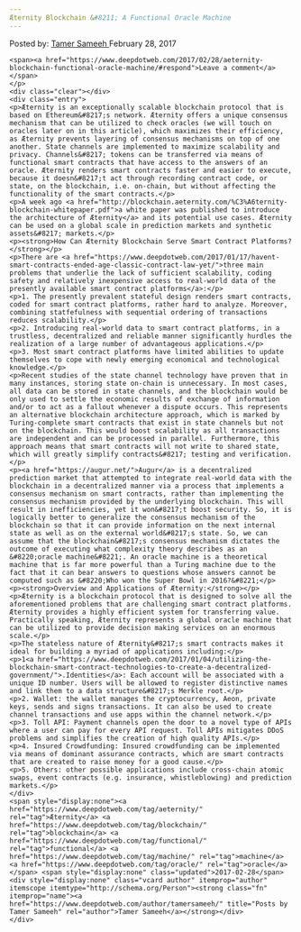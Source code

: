 ```yaml
---
Æternity Blockchain &#8211; A Functional Oracle Machine
---
```

<article class="post-listing post-18377 post type-post status-publish format-standard has-post-thumbnail hentry  tag-aeternity tag-blockchain tag-functional tag-machine tag-oracle">
    <div class="post-inner">
        <span>Posted by: <a href="https://www.deepdotweb.com/author/tamersameeh/" title="">Tamer Sameeh </a></span>
    <span>February 28, 2017</span>
    
    <span><a href="https://www.deepdotweb.com/2017/02/28/aeternity-blockchain-functional-oracle-machine/#respond">Leave a comment</a></span>
    </p>
    <div class="clear"></div>
    <div class="entry">
    <p>Æternity is an exceptionally scalable blockchain protocol that is based on Ethereum&#8217;s network. Æternity offers a unique consensus mechanism that can be utilized to check oracles (we will touch on oracles later on in this article), which maximizes their efficiency, as Æternity prevents layering of consensus mechanisms on top of one another. State channels are implemented to maximize scalability and privacy. Channels&#8217; tokens can be transferred via means of functional smart contracts that have access to the answers of an oracle. Æternity renders smart contracts faster and easier to execute, because it doesn&#8217;t act through recording contract code, or state, on the blockchain, i.e. on-chain, but without affecting the functionality of the smart contracts.</p>
    <p>A week ago <a href="http://blockchain.aeternity.com/%C3%A6ternity-blockchain-whitepaper.pdf">a white paper was published to introduce the architecture of Æternity</a> and its potential use cases. Æternity can be used on a global scale in prediction markets and synthetic assets&#8217; markets.</p>
    <p><strong>How Can Æternity Blockchain Serve Smart Contract Platforms?</strong></p>
    <p>There are <a href="https://www.deepdotweb.com/2017/01/17/havent-smart-contracts-ended-age-classic-contract-law-yet/">three main problems that underlie the lack of sufficient scalability, coding safety and relatively inexpensive access to real-world data of the presently available smart contract platforms</a>:</p>
    <p>1. The presently prevalent stateful design renders smart contracts, coded for smart contract platforms, rather hard to analyze. Moreover, combining statfefulness with sequential ordering of transactions reduces scalability.</p>
    <p>2. Introducing real-world data to smart contract platforms, in a trustless, decentralized and reliable manner significantly hurdles the realization of a large number of advantageous applications.</p>
    <p>3. Most smart contract platforms have limited abilities to update themselves to cope with newly emerging economical and technological knowledge.</p>
    <p>Recent studies of the state channel technology have proven that in many instances, storing state on-chain is unnecessary. In most cases, all data can be stored in state channels, and the blockchain would be only used to settle the economic results of exchange of information and/or to act as a fallout whenever a dispute occurs. This represents an alternative blockchain architecture approach, which is marked by Turing-complete smart contracts that exist in state channels but not on the blockchain. This would boost scalability as all transactions are independent and can be processed in parallel. Furthermore, this approach means that smart contracts will not write to shared state, which will greatly simplify contracts&#8217; testing and verification.</p>
    <p><a href="https://augur.net/">Augur</a> is a decentralized prediction market that attempted to integrate real-world data with the blockchain in a decentralized manner via a process that implements a consensus mechanism on smart contracts, rather than implementing the consensus mechanism provided by the underlying blockchain. This will result in inefficiencies, yet it won&#8217;t boost security. So, it is logically better to generalize the consensus mechanism of the blockchain so that it can provide information on the next internal state as well as on the external world&#8217;s state. So, we can assume that the blockchain&#8217;s consensus mechanism dictates the outcome of executing what complexity theory describes as an &#8220;oracle machine&#8221;. An oracle machine is a theoretical machine that is far more powerful than a Turing machine due to the fact that it can bear answers to questions whose answers cannot be computed such as &#8220;Who won the Super Bowl in 2016?&#8221;</p>
    <p><strong>Overview and Applications of Æternity:</strong></p>
    <p>Æternity is a blockchain protocol that is designed to solve all the aforementioned problems that are challenging smart contract platforms. Æternity provides a highly efficient system for transferring value. Practically speaking, Æternity represents a global oracle machine that can be utilized to provide decision making services on an enormous scale.</p>
    <p>The stateless nature of Æternity&#8217;s smart contracts makes it ideal for building a myriad of applications including:</p>
    <p>1<a href="https://www.deepdotweb.com/2017/01/04/utilizing-the-blockchain-smart-contract-technologies-to-create-a-decentralized-government/">.Identities</a>: Each account will be associated with a unique ID number. Users will be allowed to register distinctive names and link them to a data structure&#8217;s Merkle root.</p>
    <p>2. Wallet: the wallet manages the cryptocurrency, Aeon, private keys, sends and signs transactions. It can also be used to create channel transactions and use apps within the channel network.</p>
    <p>3. Toll API: Payment channels open the door to a novel type of APIs where a user can pay for every API request. Toll APIs mitigates DDoS problems and simplifies the creation of high quality APIs.</p>
    <p>4. Insured Crowdfunding: Insured crowdfunding can be implemented via means of dominant assurance contracts, which are smart contracts that are created to raise money for a good cause.</p>
    <p>5. Others: other possible applications include cross-chain atomic swaps, event contracts (e.g. insurance, whistleblowing) and prediction markets.</p>
    </div>
    <span style="display:none"><a href="https://www.deepdotweb.com/tag/aeternity/" rel="tag">Æternity</a> <a href="https://www.deepdotweb.com/tag/blockchain/" rel="tag">blockchain</a> <a href="https://www.deepdotweb.com/tag/functional/" rel="tag">functional</a> <a href="https://www.deepdotweb.com/tag/machine/" rel="tag">machine</a> <a href="https://www.deepdotweb.com/tag/oracle/" rel="tag">oracle</a></span> <span style="display:none" class="updated">2017-02-28</span>
    <div style="display:none" class="vcard author" itemprop="author" itemscope itemtype="http://schema.org/Person"><strong class="fn" itemprop="name"><a href="https://www.deepdotweb.com/author/tamersameeh/" title="Posts by Tamer Sameeh" rel="author">Tamer Sameeh</a></strong></div>
    </div>
</article>


